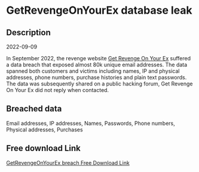 # GetRevengeOnYourEx database leak

## Description

2022-09-09

In September 2022, the revenge website <a href="https://getrevengeonyourex.com/" target="_blank" rel="noopener">Get Revenge On Your Ex</a> suffered a data breach that exposed almost 80k unique email addresses. The data spanned both customers and victims including names, IP and physical addresses, phone numbers, purchase histories and plain text passwords. The data was subsequently shared on a public hacking forum, Get Revenge On Your Ex did not reply when contacted.

## Breached data

Email addresses, IP addresses, Names, Passwords, Phone numbers, Physical addresses, Purchases

## Free download Link

[GetRevengeOnYourEx breach Free Download Link](https://link-to.net/1229997/314.99788688807774/dynamic/?r=aHR0cHM6Ly93d3cubWVkaWFmaXJlLmNvbS92aWV3L1dtNlZad1dXblJGMTNKRC9nZXRyZXZlbmdlb255b3VyZXguY29tL2ZpbGU=)